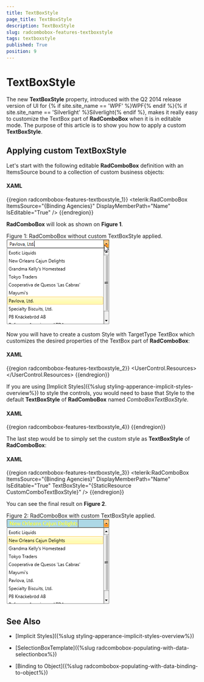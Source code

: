 ```yaml
---
title: TextBoxStyle
page_title: TextBoxStyle
description: TextBoxStyle
slug: radcombobox-features-textboxstyle
tags: textboxstyle
published: True
position: 9
---
```


# TextBoxStyle
The new __TextBoxStyle__ property, introduced with the Q2 2014 release version of UI for {% if site.site_name == 'WPF' %}WPF{% endif %}{% if site.site_name == 'Silverlight' %}Silverlight{% endif %}, makes it really easy to customize the TextBox part of __RadComboBox__ when it is in editable mode. The purpose of this article is to show you how to apply a custom __TextBoxStyle__.

## Applying custom TextBoxStyle

Let's start with the following editable __RadComboBox__ definition with an ItemsSource bound to a collection of custom business objects:

#### __XAML__

{{region radcombobox-features-textboxstyle_1}}
	<telerik:RadComboBox ItemsSource="{Binding Agencies}" DisplayMemberPath="Name" IsEditable="True" />
{{endregion}}

__RadComboBox__ will look as shown on __Figure 1__.

Figure 1: RadComboBox without custom TextBoxStyle applied.
![Rad Combo Box Features Text Box Style 01](images/RadComboBox_Features_TextBoxStyle_01.png)

Now you will have to create a custom Style with TargetType TextBox which customizes the desired properties of the TextBox part of __RadComboBox__:

#### __XAML__

{{region radcombobox-features-textboxstyle_2}}
	<UserControl.Resources>
		<Style TargetType="TextBox" x:Key="CustomComboTextBoxStyle">
			<Setter Property="Foreground" Value="Yellow" />
			<Setter Property="Background" Value="LightBlue" />
			<Setter Property="FontFamily" Value="Calibri" />
			<Setter Property="FontSize" Value="16" />
			<Setter Property="BorderThickness" Value="0" />
			<Setter Property="BorderBrush" Value="Transparent" />
		</Style>
	</UserControl.Resources>
{{endregion}}

If you are using [Implicit Styles]({%slug styling-apperance-implicit-styles-overview%}) to style the controls, you would need to base that Style to the default __TextBoxStyle__ of __RadComboBox__ named _ComboBoxTextBoxStyle_.

#### __XAML__

{{region radcombobox-features-textboxstyle_4}}
	<Style TargetType="TextBox" x:Key="CustomComboTextBoxStyle" BasedOn="{StaticResource ComboBoxTextBoxStyle}">
		...
	</Style>
{{endregion}}

The last step would be to simply set the custom style as __TextBoxStyle__ of __RadComboBox__:

#### __XAML__

{{region radcombobox-features-textboxstyle_3}}
	<telerik:RadComboBox ItemsSource="{Binding Agencies}" DisplayMemberPath="Name" IsEditable="True"
	                     TextBoxStyle="{StaticResource CustomComboTextBoxStyle}" />
{{endregion}}

You can see the final result on __Figure 2__.

Figure 2: RadComboBox with custom TextBoxStyle applied.
![Rad Combo Box Features Text Box Style 02](images/RadComboBox_Features_TextBoxStyle_02.png)

## See Also

 * [Implicit Styles]({%slug styling-apperance-implicit-styles-overview%})

 * [SelectionBoxTemplate]({%slug radcombobox-populating-with-data-selectionbox%})

 * [Binding to Object]({%slug radcombobox-populating-with-data-binding-to-object%})

